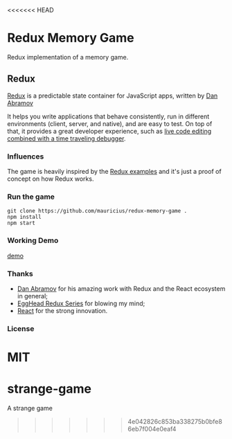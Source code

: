 <<<<<<< HEAD
# Redux Memory Game

Redux implementation of a memory game.

## Redux

[Redux](https://github.com/rackt/redux) is a predictable state container for JavaScript apps, written by [Dan Abramov](https://twitter.com/dan_abramov)

It helps you write applications that behave consistently, run in different environments (client, server, and native), and are easy to test. On top of that, it provides a great developer experience, such as [live code editing combined with a time traveling debugger](https://github.com/gaearon/redux-devtools).

### Influences

The game is heavily inspired by the [Redux examples](https://github.com/rackt/redux/tree/master/examples) and it's just a proof of concept on how Redux works.

### Run the game

```
git clone https://github.com/mauricius/redux-memory-game .
npm install
npm start
```

### Working Demo

[demo](http://mauricius.github.io/redux-memory-game)

### Thanks

* [Dan Abramov](https://github.com/rackt/redux) for his amazing work with Redux and the React ecosystem in general;
* [EggHead Redux Series](https://egghead.io/lessons/javascript-redux-the-single-immutable-state-tree?series=getting-started-with-redux) for blowing my mind;
* [React](https://github.com/facebook/react) for the strong innovation.

### License

MIT
=======
# strange-game
A strange game
>>>>>>> 4e042826c853ba338275b0bfe86eb7f004e0eaf4
